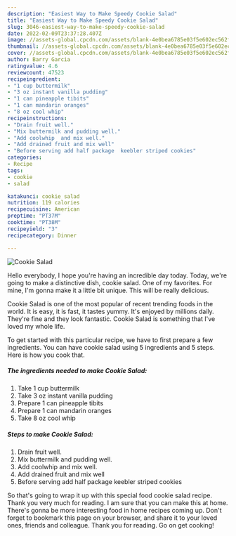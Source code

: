 ```yaml
---
description: "Easiest Way to Make Speedy Cookie Salad"
title: "Easiest Way to Make Speedy Cookie Salad"
slug: 3046-easiest-way-to-make-speedy-cookie-salad
date: 2022-02-09T23:37:28.407Z
image: //assets-global.cpcdn.com/assets/blank-4e0bea6785e03f5e602ec562f230caae08da540cada707380b4fe1bbebba43da.png
thumbnail: //assets-global.cpcdn.com/assets/blank-4e0bea6785e03f5e602ec562f230caae08da540cada707380b4fe1bbebba43da.png
cover: //assets-global.cpcdn.com/assets/blank-4e0bea6785e03f5e602ec562f230caae08da540cada707380b4fe1bbebba43da.png
author: Barry Garcia
ratingvalue: 4.6
reviewcount: 47523
recipeingredient:
- "1 cup buttermilk"
- "3 oz instant vanilla pudding"
- "1 can pineapple tibits"
- "1 can mandarin oranges"
- "8 oz cool whip"
recipeinstructions:
- "Drain fruit well."
- "Mix buttermilk and pudding well."
- "Add coolwhip  and mix well."
- "Add drained fruit and mix well"
- "Before serving add half package  keebler striped cookies"
categories:
- Recipe
tags:
- cookie
- salad

katakunci: cookie salad 
nutrition: 119 calories
recipecuisine: American
preptime: "PT37M"
cooktime: "PT38M"
recipeyield: "3"
recipecategory: Dinner

---
```



![Cookie Salad](//assets-global.cpcdn.com/assets/blank-4e0bea6785e03f5e602ec562f230caae08da540cada707380b4fe1bbebba43da.png)

Hello everybody, I hope you're having an incredible day today. Today, we're going to make a distinctive dish, cookie salad. One of my favorites. For mine, I'm gonna make it a little bit unique. This will be really delicious.

Cookie Salad is one of the most popular of recent trending foods in the world. It is easy, it is fast, it tastes yummy. It's enjoyed by millions daily. They're fine and they look fantastic. Cookie Salad is something that I've loved my whole life.




To get started with this particular recipe, we have to first prepare a few ingredients. You can have cookie salad using 5 ingredients and 5 steps. Here is how you cook that.

<!--inarticleads1-->

##### The ingredients needed to make Cookie Salad:

1. Take 1 cup buttermilk
1. Take 3 oz instant vanilla pudding
1. Prepare 1 can pineapple tibits
1. Prepare 1 can mandarin oranges
1. Take 8 oz cool whip




<!--inarticleads2-->

##### Steps to make Cookie Salad:

1. Drain fruit well.
1. Mix buttermilk and pudding well.
1. Add coolwhip  and mix well.
1. Add drained fruit and mix well
1. Before serving add half package  keebler striped cookies




So that's going to wrap it up with this special food cookie salad recipe. Thank you very much for reading. I am sure that you can make this at home. There's gonna be more interesting food in home recipes coming up. Don't forget to bookmark this page on your browser, and share it to your loved ones, friends and colleague. Thank you for reading. Go on get cooking!
